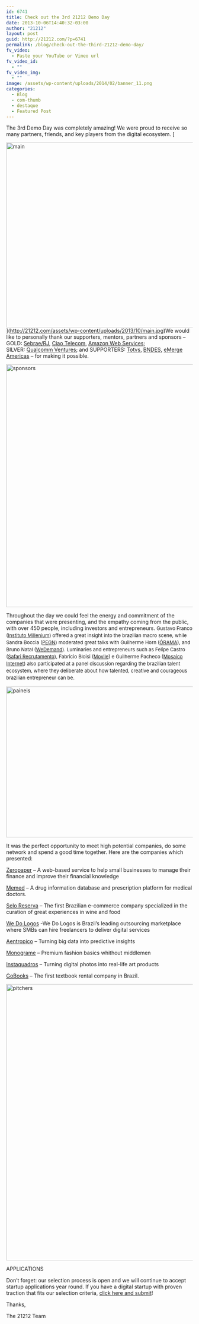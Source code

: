 ```yaml
---
id: 6741
title: Check out the 3rd 21212 Demo Day
date: 2013-10-06T14:40:32-03:00
author: "21212"
layout: post
guid: http://21212.com/?p=6741
permalink: /blog/check-out-the-third-21212-demo-day/
fv_video:
  - Paste your YouTube or Vimeo url
fv_video_id:
  - ""
fv_video_img:
  - ""
image: /assets/wp-content/uploads/2014/02/banner_11.png
categories:
  - Blog
  - com-thumb
  - destaque
  - Featured Post
---
```

The 3rd Demo Day was completely amazing! We were proud to receive so many partners, friends, and key players from the digital ecosystem. [

<img class="aligncenter size-full wp-image-6756" alt="main" src="{{ site.url }}/assets/wp-content/uploads/2013/10/main.jpg" width="540" height="498" srcset="{{ site.url }}/assets/wp-content/uploads/2013/10/main.jpg 540w, {{ site.url }}/assets/wp-content/uploads/2013/10/main-300x276.jpg 300w" sizes="(max-width: 540px) 100vw, 540px" />](http://21212.com/assets/wp-content/uploads/2013/10/main.jpg)We would like to personally thank our supporters, mentors, partners and sponsors &#8211; GOLD: <a href="http://www.sebrae.com.br/" target="_blank">Sebrae/RJ</a>, <a href="http://www.ciaotelecom.com.br/" target="_blank">Ciao Telecom</a>, <a href="http://aws.amazon.com/" target="_blank">Amazon Web Services</a>; SILVER: <a href="https://qualcommventures.com/" target="_blank">Qualcomm Ventures</a>; and SUPPORTERS: <a href="http://www.totvs.com/home/us" target="_blank">Totvs</a>, <a href="http://www.bndes.gov.br/SiteBNDES/bndes/bndes_pt/index.html" target="_blank">BNDES</a>, <a href="http://emergeamericas.org/" target="_blank">eMerge Americas</a> &#8211; for making it possible.

[<img class="aligncenter size-full wp-image-6760" alt="sponsors" src="{{ site.url }}/assets/wp-content/uploads/2013/10/sponsors.jpg" width="540" height="654" srcset="{{ site.url }}/assets/wp-content/uploads/2013/10/sponsors.jpg 540w, {{ site.url }}/assets/wp-content/uploads/2013/10/sponsors-247x300.jpg 247w" sizes="(max-width: 540px) 100vw, 540px" />](http://21212.com/assets/wp-content/uploads/2013/10/sponsors.jpg)

Throughout the day we could feel the energy and commitment of the companies that were presenting, and the empathy coming from the public, with over 450 people, including investors and entrepreneurs. <span style="font-size: 13px; line-height: 19px;">Gustavo Franco (</span><a style="font-size: 13px; line-height: 19px;" href="http://www.imil.org.br/" target="_blank">Instituto Millenium</a><span style="font-size: 13px; line-height: 19px;">) offered a great insight into the brazilian macro scene, while Sandra Boccia (</span><a style="font-size: 13px; line-height: 19px;" href="http://revistapegn.globo.com/" target="_blank">PEGN</a><span style="font-size: 13px; line-height: 19px;">) moderated great talks with Guilherme Horn (</span><a style="font-size: 13px; line-height: 19px;" href="http://www.orama.com.br/" target="_blank">ÓRAMA</a><span style="font-size: 13px; line-height: 19px;">), and Bruno Natal (</span><a style="font-size: 13px; line-height: 19px;" href="http://www.wedemand.com/" target="_blank">WeDemand</a><span style="font-size: 13px; line-height: 19px;">). Luminaries and entrepreneurs such as Felipe Castro (</span><a style="font-size: 13px; line-height: 19px;" href="http://safarirecrutamento.com.br/" target="_blank">Safari Recrutamento</a><span style="font-size: 13px; line-height: 19px;">), Fabricio Bloisi (</span><a style="font-size: 13px; line-height: 19px;" href="http://movile.com/pt/" target="_blank">Movile</a><span style="font-size: 13px; line-height: 19px;">) e Guilherme Pacheco (</span><a style="font-size: 13px; line-height: 19px;" href="http://www.mosaicointernet.com/" target="_blank">Mosaico Internet</a><span style="font-size: 13px; line-height: 19px;">) also participated at a panel discussion regarding the brazilian talent ecosystem, where they deliberate about how talented, creative and courageous brazilian entrepreneur can be. </span>

[<img class="aligncenter size-full wp-image-6757" alt="paineis" src="{{ site.url }}/assets/wp-content/uploads/2013/10/paineis.jpg" width="541" height="406" srcset="{{ site.url }}/assets/wp-content/uploads/2013/10/paineis.jpg 541w, {{ site.url }}/assets/wp-content/uploads/2013/10/paineis-300x225.jpg 300w" sizes="(max-width: 541px) 100vw, 541px" />](http://21212.com/assets/wp-content/uploads/2013/10/paineis.jpg)

It was the perfect opportunity to meet high potential companies, do some network and spend a good time together. Here are the companies which presented:

<a href="https://www.zeropaper.com.br/" target="_blank">Zeropaper</a> &#8211; A web-based service to help small businesses to manage their finance and improve their financial knowledge

<a href="http://memed.com.br/home/" target="_blank">Memed</a> &#8211; A drug information database and prescription platform for medical doctors.

<a href="https://www.seloreserva.com.br/produtos" target="_blank">Selo Reserva</a> &#8211; The first Brazilian e-commerce company specialized in the curation of great experiences in wine and food

<a href="http://www.wedologos.com.br/" target="_blank">We Do Logos</a> -We Do Logos is Brazil’s leading outsourcing marketplace where SMBs can hire freelancers to deliver digital services

<a href="http://www.aentropi.co/" target="_blank">Aentropico</a> &#8211; Turning big data into predictive insights

<a href="https://monogra.me/" target="_blank">Monograme</a> &#8211; Premium fashion basics whithout middlemen

<a href="http://instaquadros.com/" target="_blank">Instaquadros</a> &#8211; Turning digital photos into real-life art products

<a href="http://www.gobooks.com.br/" target="_blank">GoBooks</a> &#8211; The first textbook rental company in Brazil.

[<img class="aligncenter size-full wp-image-6758" alt="pitchers" src="{{ site.url }}/assets/wp-content/uploads/2013/10/pitchers.jpg" width="541" height="744" srcset="{{ site.url }}/assets/wp-content/uploads/2013/10/pitchers.jpg 541w, {{ site.url }}/assets/wp-content/uploads/2013/10/pitchers-218x300.jpg 218w" sizes="(max-width: 541px) 100vw, 541px" />](http://21212.com/assets/wp-content/uploads/2013/10/pitchers.jpg)

APPLICATIONS

Don&#8217;t forget: our selection process is open and we will continue to accept startup applications year round. If you have a digital startup with proven traction that fits our selection criteria, <a href="http://startupbrasil.21212.com/" target="_blank">click here and submit</a>!



Thanks,

The 21212 Team